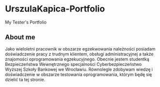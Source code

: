 # UrszulaKapica-Portfolio

My Tester's Portfolio

## About me

Jako wieloletni pracownik w obszarze egzekwowania należności posiadam doświadczenie pracy z trudnym klientem, obsługi administracyjnej 
 a także znajomości oprogramowania egzekucyjnego. Obecnie jestem studentką Bezpieczeństwa Wewnętrznego specjalności Cyberbezpieczeństwo 
Wyższej Szkoły Bankowej we Wrocławiu. Równolegle zdobywam wiedzę i doświadczenie w obszarze testowania oprogramowania,
którym będę się dzielić ta tej stronie.

##

##

##
